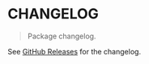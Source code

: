 # CHANGELOG

> Package changelog.

See [GitHub Releases](https://github.com/stdlib-js/math-special/releases) for the changelog.
